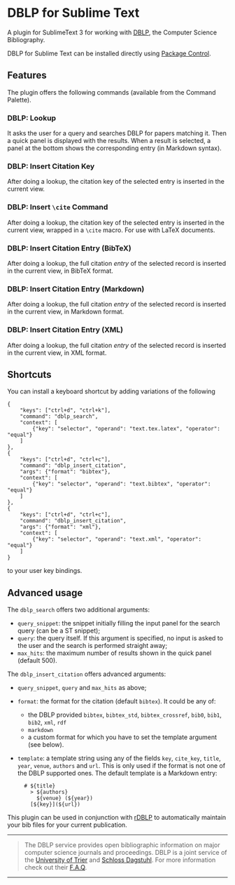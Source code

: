 # DBLP for Sublime Text

A plugin for SublimeText 3 for working with [DBLP][dblp], the Computer Science Bibliography.

DBLP for Sublime Text can be installed directly using [Package Control][pc].


## Features

The plugin offers the following commands (available from the Command Palette).

### DBLP: Lookup

It asks the user for a query and searches DBLP for papers matching it.
Then a quick panel is displayed with the results.
When a result is selected, a panel at the bottom shows the corresponding entry (in Markdown syntax).


### DBLP: Insert Citation Key

After doing a lookup, the citation key of the selected entry is inserted in the current view.


### DBLP: Insert `\cite` Command

After doing a lookup, the citation key of the selected entry is inserted in the current view, wrapped in a `\cite` macro.
For use with LaTeX documents.


### DBLP: Insert Citation Entry (BibTeX)

After doing a lookup, the full citation *entry* of the selected record is inserted in the current view, in BibTeX format.


### DBLP: Insert Citation Entry (Markdown)

After doing a lookup, the full citation *entry* of the selected record is inserted in the current view, in Markdown format.


### DBLP: Insert Citation Entry (XML)

After doing a lookup, the full citation *entry* of the selected record is inserted in the current view, in XML format.


## Shortcuts

You can install a keyboard shortcut by adding variations of the following

    {
        "keys": ["ctrl+d", "ctrl+k"],
        "command": "dblp_search",
        "context": [
            {"key": "selector", "operand": "text.tex.latex", "operator": "equal"}
        ]
    },
    {
        "keys": ["ctrl+d", "ctrl+c"],
        "command": "dblp_insert_citation",
        "args": {"format": "bibtex"},
        "context": [
            {"key": "selector", "operand": "text.bibtex", "operator": "equal"}
        ]
    },
    {
        "keys": ["ctrl+d", "ctrl+c"],
        "command": "dblp_insert_citation",
        "args": {"format": "xml"},
        "context": [
            {"key": "selector", "operand": "text.xml", "operator": "equal"}
        ]
    }

to your user key bindings.


## Advanced usage

The `dblp_search` offers two additional arguments:

 * `query_snippet`: the snippet initially filling the input panel for the search query (can be a ST snippet);
 * `query`: the query itself. If this argument is specified, no input is asked to the user and the search is performed straight away;
 * `max_hits`: the maximum number of results shown in the quick panel (default 500).


The `dblp_insert_citation` offers advanced arguments:

 * `query_snippet`, `query` and `max_hits` as above;
 * `format`: the format for the citation (default `bibtex`).
   It could be any of:
     - the DBLP provided `bibtex`, `bibtex_std`, `bibtex_crossref`, `bib0`, `bib1`, `bib2`, `xml`, `rdf`
     - `markdown`
     - a custom format for which you have to set the template argument (see below).
 * `template`: a template string using any of the fields `key`, `cite_key`, `title`, `year`, `venue`, `authors` and `url`.
     This is only used if the format is not one of the DBLP supported ones.
     The default template is a Markdown entry:

         # ${title}
           > ${authors}
             ${venue} (${year})
           [${key}](${url})
         

This plugin can be used in conjunction with [rDBLP][rdblp] to automatically maintain
your bib files for your current publication.

- - -

> The DBLP service provides open bibliographic information on major computer science journals and proceedings.
DBLP is a joint service of the [University of Trier][trier] and [Schloss Dagstuhl][dagstuhl].
For more information check out their [F.A.Q](http://dblp.dagstuhl.de/faq/).

- - -


[dblp]: http://dblp.org
[rdblp]: https://github.com/grundprinzip/dblp
[pc]: http://wbond.net/sublime_packages/package_control
[trier]: http://www.uni-trier.de/?L=2
[dagstuhl]: http://www.dagstuhl.de/en
